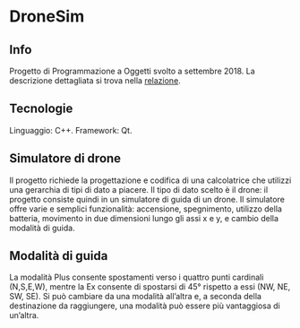 # DroneSim
## Info
Progetto di Programmazione a Oggetti svolto a settembre 2018.  La descrizione dettagliata si trova nella [relazione](https://github.com/nevepura/drone-simulator/blob/master/relazione%20DroneSim.pdf).
## Tecnologie
Linguaggio: C++.
Framework: Qt.
## Simulatore di drone
Il progetto richiede la progettazione e codifica di una calcolatrice che utilizzi una gerarchia di tipi di dato a piacere. Il tipo di dato scelto è il drone: il progetto consiste quindi in un simulatore di guida di un drone.
Il simulatore offre varie e semplici funzionalità: accensione, spegnimento, utilizzo della batteria, movimento in due dimensioni lungo gli assi x e y, e cambio della modalità di guida.

## Modalità di guida
La modalità Plus consente spostamenti verso i quattro punti cardinali (N,S,E,W), mentre la Ex consente di spostarsi di 45° rispetto a essi (NW, NE, SW, SE). Si può cambiare da una modalità all’altra e, a seconda della destinazione da raggiungere, una modalità può essere più vantaggiosa di un’altra. 
